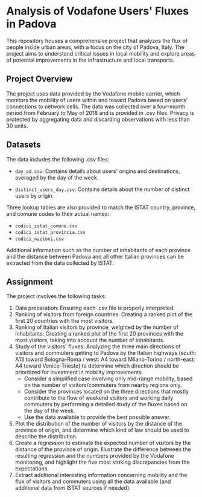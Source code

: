 # Analysis of Vodafone Users' Fluxes in Padova

This repository houses a comprehensive project that analyzes the flux of people inside urban areas, with a focus on the city of Padova, Italy. The project aims to understand critical issues in local mobility and explore areas of potential improvements in the infrastructure and local transports. 

## Project Overview

The project uses data provided by the Vodafone mobile carrier, which monitors the mobility of users within and toward Padova based on users' connections to network cells. The data was collected over a four-month period from February to May of 2018 and is provided in .csv files. Privacy is protected by aggregating data and discarding observations with less than 30 units.

## Datasets

The data includes the following .csv files:

- `day_od.csv`: Contains details about users' origins and destinations, averaged by the day of the week. 

- `distinct_users_day.csv`: Contains details about the number of distinct users by origin.

Three lookup tables are also provided to match the ISTAT country, province, and comune codes to their actual names:

- `codici_istat_comune.csv`
- `codici_istat_provincia.csv`
- `codici_nazioni.csv`

Additional information such as the number of inhabitants of each province and the distance between Padova and all other Italian provinces can be extracted from the data collected by ISTAT.

## Assignment

The project involves the following tasks:

1. Data preparation: Ensuring each .csv file is properly interpreted.
2. Ranking of visitors from foreign countries: Creating a ranked plot of the first 20 countries with the most visitors.
3. Ranking of Italian visitors by province, weighted by the number of inhabitants: Creating a ranked plot of the first 20 provinces with the most visitors, taking into account the number of inhabitants.
4. Study of the visitors' fluxes: Analyzing the three main directions of visitors and commuters getting to Padova by the Italian highways (south: A13 toward Bologna-Roma / west: A4 toward Milano-Torino / north-east: A4 toward Venice-Trieste) to determine which direction should be prioritized for investment in mobility improvements.
   - Consider a simplified case involving only mid-range mobility, based on the number of visitors/commuters from nearby regions only.
   - Consider the provinces located on the three directions that mostly contribute to the flow of weekend visitors and working daily commuters by performing a detailed study of the fluxes based on the day of the week.
   - Use the data available to provide the best possible answer.
5. Plot the distribution of the number of visitors by the distance of the province of origin, and determine which kind of law should be used to describe the distribution.
6. Create a regression to estimate the expected number of visitors by the distance of the province of origin. Illustrate the difference between the resulting regression and the numbers provided by the Vodafone monitoring, and highlight the five most striking discrepancies from the expectations.
7. Extract additional interesting information concerning mobility and the flux of visitors and commuters using all the data available (and additional data from ISTAT sources if needed).
